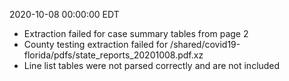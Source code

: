 2020-10-08 00:00:00 EDT


- Extraction failed for case summary tables from page 2
- County testing extraction failed for /shared/covid19-florida/pdfs/state_reports_20201008.pdf.xz
- Line list tables were not parsed correctly and are not included
